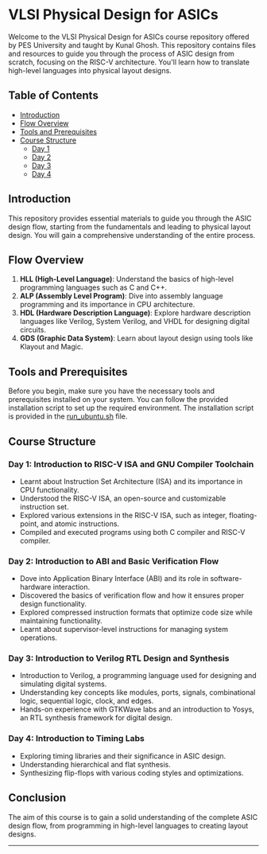# VLSI Physical Design for ASICs

Welcome to the VLSI Physical Design for ASICs course repository offered by PES University and taught by Kunal Ghosh. This repository contains files and resources to guide you through the process of ASIC design from scratch, focusing on the RISC-V architecture. You'll learn how to translate high-level languages into physical layout designs.

## Table of Contents
- [Introduction](#introduction)
- [Flow Overview](#flow-overview)
- [Tools and Prerequisites](#tools-and-prerequisites)
- [Course Structure](#course-structure)
  - [Day 1](#day-1-introduction-to-riscv-isa-and-gnu-compiler-toolchain)
  - [Day 2](#day-2-introduction-to-abi-and-basic-verification-flow)
  - [Day 3](#day-3-introduction-to-verilog-rtl-design-and-synthesis)
  - [Day 4](#day-4-introduction-to-timing-labs)

## <a name="introduction"></a>Introduction
This repository provides essential materials to guide you through the ASIC design flow, starting from the fundamentals and leading to physical layout design. You will gain a comprehensive understanding of the entire process.

## <a name="flow-overview"></a>Flow Overview
1. **HLL (High-Level Language)**: Understand the basics of high-level programming languages such as C and C++.
2. **ALP (Assembly Level Program)**: Dive into assembly language programming and its importance in CPU architecture.
3. **HDL (Hardware Description Language)**: Explore hardware description languages like Verilog, System Verilog, and VHDL for designing digital circuits.
4. **GDS (Graphic Data System)**: Learn about layout design using tools like Klayout and Magic.

## <a name="tools-and-prerequisites"></a>Tools and Prerequisites
Before you begin, make sure you have the necessary tools and prerequisites installed on your system. You can follow the provided installation script to set up the required environment. The installation script is provided in the [run_ubuntu.sh](./run_ubuntu.sh) file.

## <a name="course-structure"></a>Course Structure
### <a name="day-1-introduction-to-riscv-isa-and-gnu-compiler-toolchain"></a>Day 1: Introduction to RISC-V ISA and GNU Compiler Toolchain
- Learnt about Instruction Set Architecture (ISA) and its importance in CPU functionality.
- Understood the RISC-V ISA, an open-source and customizable instruction set.
- Explored various extensions in the RISC-V ISA, such as integer, floating-point, and atomic instructions.
- Compiled and executed programs using both C compiler and RISC-V compiler.

### <a name="day-2-introduction-to-abi-and-basic-verification-flow"></a>Day 2: Introduction to ABI and Basic Verification Flow
- Dove into Application Binary Interface (ABI) and its role in software-hardware interaction.
- Discovered the basics of verification flow and how it ensures proper design functionality.
- Explored compressed instruction formats that optimize code size while maintaining functionality.
- Learnt about supervisor-level instructions for managing system operations.

### <a name="day-3-introduction-to-verilog-rtl-design-and-synthesis"></a>Day 3: Introduction to Verilog RTL Design and Synthesis
- Introduction to Verilog, a programming language used for designing and simulating digital systems.
- Understanding key concepts like modules, ports, signals, combinational logic, sequential logic, clock, and edges.
- Hands-on experience with GTKWave labs and an introduction to Yosys, an RTL synthesis framework for digital design.

### <a name="day-4-introduction-to-timing-labs"></a>Day 4: Introduction to Timing Labs
- Exploring timing libraries and their significance in ASIC design.
- Understanding hierarchical and flat synthesis.
- Synthesizing flip-flops with various coding styles and optimizations.

## Conclusion
The aim of this course is to gain a solid understanding of the complete ASIC design flow, from programming in high-level languages to creating layout designs. 

---

